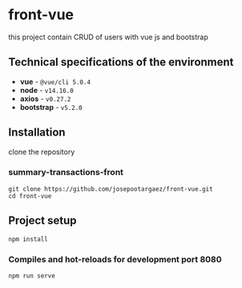 # front-vue
 this project contain CRUD of users with vue js and bootstrap

## Technical specifications of the environment

* **vue** - `@vue/cli 5.0.4`
* **node** - `v14.16.0`
* **axios** - `v0.27.2`
* **bootstrap** - `v5.2.0`


## Installation
 clone the repository

### summary-transactions-front
    git clone https://github.com/josepootargaez/front-vue.git
    cd front-vue

## Project setup
```
npm install
```

### Compiles and hot-reloads for development port 8080
```
npm run serve
```
